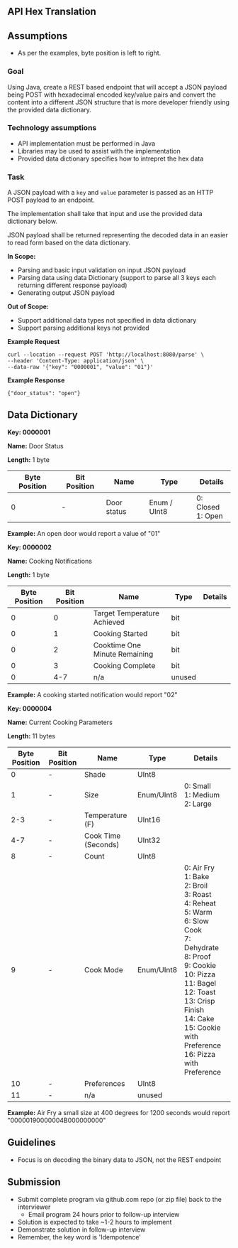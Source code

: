 ## API Hex Translation

## Assumptions

* As per the examples, byte position is left to right.

### Goal

Using Java, create a REST based endpoint that will accept a JSON payload being POST with hexadecimal encoded key/value pairs and convert the content into a different JSON structure that is more developer friendly using the provided data dictionary.

### Technology assumptions

 - API implementation must be performed in Java
 - Libraries may be used to assist with the implementation
 - Provided data dictionary specifies how to intrepret the hex data

### Task

A JSON payload with a `key` and `value` parameter is passed as an HTTP POST payload to an endpoint.

The implementation shall take that input and use the provided data dictionary below.

JSON payload shall be returned representing the decoded data in an easier to read form based on the data dictionary.

**In Scope:**

 - Parsing and basic input validation on input JSON payload
 - Parsing data using data Dictionary (support to parse all 3 keys each returning different response payload)
 - Generating output JSON payload

**Out of Scope:**

 - Support additional data types not specified in data dictionary
 - Support parsing additional keys not provided

**Example Request**

```
curl --location --request POST 'http://localhost:8080/parse' \
--header 'Content-Type: application/json' \
--data-raw '{"key": "0000001", "value": "01"}'
```

**Example Response**

```
{"door_status": "open"}
```

## Data Dictionary


**Key: 0000001**

**Name:** Door Status

**Length:** 1 byte

| Byte Position | Bit Position | Name | Type | Details |
|---------------|--------------|------|------|---------|
| 0             | -            | Door status | Enum / UInt8 | 0: Closed<br/>1: Open |

**Example:** An open door would report a value of "01"

**Key: 0000002**

**Name:** Cooking Notifications

**Length:** 1 byte

| Byte Position | Bit Position | Name | Type | Details |
|---------------|--------------|------|------|---------|
| 0             | 0            | Target Temperature Achieved | bit | |
| 0             | 1            | Cooking Started | bit | |
| 0             | 2            | Cooktime One Minute Remaining | bit | |
| 0             | 3            | Cooking Complete | bit | |
| 0             | 4-7          | n/a  | unused | |

**Example:** A cooking started notification would report "02"


**Key: 0000004**

**Name:** Current Cooking Parameters

**Length:** 11 bytes


| Byte Position | Bit Position | Name | Type | Details |
|---------------|--------------|------|------|---------|
| 0             | -            | Shade | UInt8  | |
| 1             | -            | Size | Enum/UInt8 | 0: Small<br/>1: Medium<br/>2: Large |
| 2-3           | -            | Temperature (F) | UInt16 | |
| 4-7           | -            | Cook Time (Seconds) | UInt32 | |
| 8             | -            | Count | UInt8 | |
| 9             | -            | Cook Mode | Enum/UInt8 | 0: Air Fry<br/>1: Bake<br/>2: Broil<br/>3: Roast<br/>4: Reheat<br/>5: Warm<br/>6: Slow Cook<br/>7: Dehydrate<br/>8: Proof<br/>9: Cookie<br/>10: Pizza<br/>11: Bagel<br/>12: Toast<br/>13: Crisp Finish<br/>14: Cake<br/>15: Cookie with Preference<br/>16: Pizza with Preference  |
| 10            | -            | Preferences | UInt8 | |
| 11            | -            | n/a | unused | |

**Example:** Air Fry a small size at 400 degrees for 1200 seconds would report "00000190000004B000000000"


## Guidelines

 - Focus is on decoding the binary data to JSON, not the REST endpoint

## Submission

 - Submit complete program via github.com repo (or zip file) back to the interviewer
   - Email program 24 hours prior to follow-up interview
 - Solution is expected to take ~1-2 hours to implement
 - Demonstrate solution in follow-up interview
 - Remember, the key word is 'Idempotence'